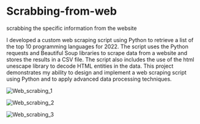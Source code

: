 # Scrabbing-from-web
scrabbing the specific information from the website

I developed a custom web scraping script using Python to retrieve a list of the top 10 programming languages for 2022. The script uses the Python requests and Beautiful Soup libraries to scrape data from a website and stores the results in a CSV file. The script also includes the use of the html unescape library to decode HTML entities in the data. This project demonstrates my ability to design and implement a web scraping script using Python and to apply advanced data processing techniques.


![Web_scrabing_1](https://user-images.githubusercontent.com/44795737/211886120-9e092e04-84c4-4d67-96c9-59e6a6fc4f12.jpg)



![Web_scrabing_2](https://user-images.githubusercontent.com/44795737/211886129-27a2db3d-16d2-4597-83a7-870bbb77c415.jpg)



![Web_scrabing_3](https://user-images.githubusercontent.com/44795737/211886134-268396b2-6c73-47e5-9586-da62116e0748.jpg)
